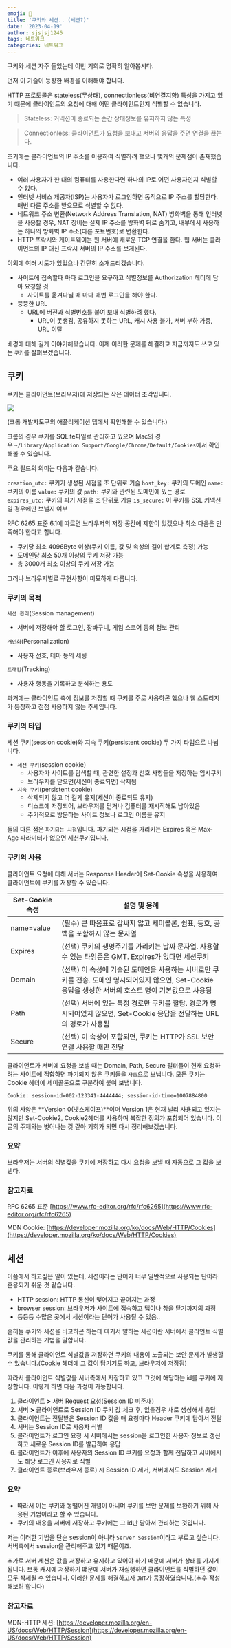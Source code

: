 ```yaml
---
emoji: 🍪
title: '쿠키와 세션.. (세션?)'
date: '2023-04-19'
author: sjsjsj1246
tags: 네트워크
categories: 네트워크
---
```


쿠키와 세션 자주 들었는데 이번 기회로 명확히 알아봅시다.

먼저 이 기술이 등장한 배경을 이해해야 합니다.

HTTP 프로토콜은 stateless(무상태), connectionless(비연결지향) 특성을 가지고 있기 떄문에 클라이언트의 요청에 대해 어떤 클라이언트인지 식별할 수 없습니다.

> Stateless: 커넥션이 종료되는 순간 상태정보를 유지하지 않는 특성
> 

> Connectionless: 클라이언트가 요청을 보내고 서버의 응답을 주면 연결을 끊는다.
> 

초기에는 클라이언트의 IP 주소를 이용하여 식별하려 했으나 몇개의 문제점이 존재했습니다.

- 여러 사용자가 한 대의 컴퓨터를 사용한다면 하나의 IP로 어떤 사용자인지 식별할 수 없다.
- 인터넷 서비스 제공자(ISP)는 사용자가 로그인하면 동적으로 IP 주소를 할당한다. 매번 다른 주소를 받으므로 식별할 수 없다.
- 네트워크 주소 변환(Network Address Translation, NAT) 방화벽을 통해 인터넷을 사용할 경우, NAT 장비는 실제 IP 주소를 방화벽 뒤로 숨기고, 내부에서 사용하는 하나의 방화벽 IP 주소(다른 포트번호)로 변환한다.
- HTTP 프락시와 게이트웨이는 원 서버에 새로운 TCP 연결을 한다. 웹 서버는 클라이언트의 IP 대신 프락시 서버의 IP 주소를 보게된다.

이외에 여러 시도가 있었으나 간단히 소개드리겠습니다.

- 사이트에 접속할때 마다 로그인을 요구하고 식별정보를 Authorization 헤더에 담아 요청할 것
    - 사이트를 옮겨다닐 때 마다 매번 로그인을 해야 한다.
- 뚱뚱한 URL
    - URL에 버전과 식별번호를 붙여 보내 식별하려 했다.
        - URL이 못생김, 공유하지 못하는 URL, 캐시 사용 불가, 서버 부하 가중, URL 이탈

배경에 대해 길게 이야기해봤습니다. 이제 이러한 문제를 해결하고 지금까지도 쓰고 있는 `쿠키`를 살펴보겠습니다.

## 쿠키

쿠키는 클라이언트(브라우저)에 저장되는 작은 데이터 조각입니다.

![](https://user-images.githubusercontent.com/24623403/233010665-8e366b4f-7341-4eea-8bf2-53c91a180192.png)

(크롬 개발자도구의 애플리케이션 탭에서 확인해볼 수 있습니다.)

크롬의 경우 쿠키를 SQLite파일로 관리하고 있으며 Mac의 경우 `~/Library/Application Support/Google/Chrome/Default/Cookies`에서 확인해볼 수 있습니다.

주요 필드의 의미는 다음과 같습니다.

`creation_utc:` 쿠키가 생성된 시점을 초 단위로 기술
`host_key:` 쿠키의 도메인
`name:` 쿠키의 이름
`value:` 쿠키의 값
`path:` 쿠키와 관련된 도메인에 있는 경로
`expires_utc:` 쿠키의 파기 시점을 초 단위로 기술
`is_secure:` 이 쿠키를 SSL 커넥션일 경우에만 보낼지 여부

RFC 6265 표준 6.1에 따르면 브라우저의 저장 공간에 제한이 있겠으나 최소 다음은 만족해야 한다고 합니다.

- 쿠키당 최소 4096Byte 이상(쿠키 이름, 값 및 속성의 길이 합계로 측정) 가능
- 도메인당 최소 50개 이상의 쿠키 저장 가능
- 총 3000개 최소 이상의 쿠키 저장 가능

그러나 브라우저별로 구현사항이 미묘하게 다릅니다.

### 쿠키의 목적

`세션 관리`(Session management)

- 서버에 저장해야 할 로그인, 장바구니, 게임 스코어 등의 정보 관리

`개인화`(Personalization)

- 사용자 선호, 테마 등의 세팅

`트래킹`(Tracking)

- 사용자 행동을 기록하고 분석하는 용도

과거에는 클라이언트 측에 정보를 저장할 떄 쿠키를 주로 사용하곤 했으나 웹 스토리지가 등장하고 점점 사용하지 않는 추세입니다.

### 쿠키의 타입

세션 쿠키(session cookie)와 지속 쿠키(persistent cookie) 두 가지 타입으로 나뉩니다.

- `세션 쿠키`(session cookie)
    - 사용자가 사이트를 탐색할 때, 관련한 설정과 선호 사항들을 저장하는 임시쿠키
    - 브라우저를 닫으면(세션이 종료되면) 삭제됨
- `지속 쿠키`(persistent cookie)
    - 삭제되지 않고 더 길게 유지(세션이 종료되도 유지)
    - 디스크에 저장되어, 브라우저를 닫거나 컴퓨터를 재시작해도 남아있음
    - 주기적으로 방문하는 사이트 정보나 로그인 이름을 유지

둘의 다른 점은 `파기되는 시점`입니다. 파기되는 시점을 가리키는 Expires 혹은 Max-Age 파라미터가 없으면 세션쿠키입니다.

### 쿠키의 사용

클라이언트 요청에 대해 서버는 Response Header에 Set-Cookie 속성을 사용하여 클라이언트에 쿠키를 저장할 수 있습니다.

| Set-Cookie 속성 | 설명 및 용례 |
| --- | --- |
| name=value | (필수) 큰 따옴표로 감싸지 않고 세미콜론, 쉼표, 등호, 공백을 포함하지 않는 문자열 |
| Expires | (선택) 쿠키의 생명주기를 가리키는 날짜 문자열. 사용할 수 있는 타임존은 GMT. Expires가 없다면 세션쿠키 |
| Domain | (선택) 이 속성에 기술된 도메인을 사용하는 서버로만 쿠키를 전송. 도메인 명시되어있지 않으면, Set-Cookie 응답을 생성한 서버의 호스트 명이 기본값으로 사용됨 |
| Path | (선택) 서버에 있는 특정 경로만 쿠키를 할당. 경로가 명시되어있지 않으면, Set-Cookie 응답을 전달하는 URL의 경로가 사용됨 |
| Secure | (선택) 이 속성이 포함되면, 쿠키는 HTTP가 SSL 보안 연결 사용할 때만 전달 |

클라이언트가 서버에 요청을 보낼 때는 Domain, Path, Secure 필터들이 현재 요청하려는 사이트에 적합하면 파기되지 않은 쿠키들을 `자동`으로 보냅니다. 모든 쿠키는 Cookie 헤더에 세미콜론으로 구분하여 붙여 보냅니다.

`Cookie: session-id=002-123341-4444444; session-id-time=1007884800`

위의 사양은 **Version 0(넷스케이프)**이며 Version 1은 현재 널리 사용되고 있지는 않지만 Set-Cookie2, Cookie2헤더를 사용하며 복잡한 정의가 포함되어 있습니다. 이 글의 주제와는 벗어나는 것 같아 기회가 되면 다시 정리해보겠습니다.

### 요약

브라우저는 서버의 식별값을 쿠키에 저장하고 다시 요청을 보낼 때 자동으로 그 값을 보낸다.

### 참고자료

RFC 6265 표준 [https://www.rfc-editor.org/rfc/rfc6265](https://www.rfc-editor.org/rfc/rfc6265)

MDN Cookie: [https://developer.mozilla.org/ko/docs/Web/HTTP/Cookies](https://developer.mozilla.org/ko/docs/Web/HTTP/Cookies)

## 세션

이쯤에서 하고싶은 말이 있는데, 세션이라는 단어가 너무 일반적으로 사용되는 단어라 혼용되기 쉬운 것 같습니다.

- HTTP session: HTTP 통신이 맺어지고 끝어지는 과정
- browser session: 브라우저가 사이트에 접속하고 탭이나 창을 닫기까지의 과정
- 등등등 수많은 곳에서 세션이라는 단어가 사용될 수 있음..

흔히들 쿠키와 세션을 비교하곤 하는데 여기서 말하는 세션이란 서버에서 클라언트 식별값을 관리하는 기법을 말합니다.

쿠키를 통해 클라이언트 식별값을 저장하면 쿠키의 내용이 노출되는 보안 문제가 발생할 수 있습니다.(Cookie 헤더에 그 값이 담기기도 하고, 브라우저에 저장됨)

따라서 클라이언트 식별값을 서버측에서 저장하고 있고 그것에 해당하는 id를 쿠키에 저장합니다. 이렇게 하면 다음 과정이 가능합니다.

1. 클라이언트 **>** 서버 Request 요청(Session ID 미존재)
2. 서버 **>** 클라이언트로 Session ID 쿠키 값 체크 후, 없을경우 새로 생성해서 응답
3. 클라이언트는 전달받은 Session ID 값을 매 요청마다 Header 쿠키에 담아서 전달
4. 서버는 Session ID로 사용자 식별
5. 클라이언트가 로그인 요청 시 서버에서는 session을 로그인한 사용자 정보로 갱신하고 새로운 Session ID를 발급하여 응답
6. 클라이언트가 이후에 사용자의 Session ID 쿠키를 요청과 함께 전달하고 서버에서도 해당 로그인 사용자로 식별
7. 클라이언트 종료(브라우저 종료) 시 Session ID 제거, 서버에서도 Session 제거

### 요약

- 따라서 이는 쿠키와 동떨어진 개념이 아니며 쿠키를 보안 문제를 보완하기 위해 사용된 기법이라고 할 수 있습니다.
- 쿠키의 내용을 서버에 저장하고 쿠키에는 그 id만 담아서 관리하는 것입니다.

저는 이러한 기법을 단순 session이 아니라 `Server Session`이라고 부르고 싶습니다. 서버측에서 session을 관리해주고 있기 때문이죠.

추가로 서버 세션은 값을 저장하고 유지하고 있어야 하기 때문에 서버가 상태를 가지게 됩니다. 보통 캐시에 저장하기 떄문에 서버가 재실행하면 클라이언트를 식별하던 값이 모두 삭제될 수 있습니다. 이러한 문제를 해결하고자 `JWT`가 등장하였습니다.(추후 작성해보려 합니다)

### 참고자료

MDN-HTTP 세션: [https://developer.mozilla.org/en-US/docs/Web/HTTP/Session](https://developer.mozilla.org/en-US/docs/Web/HTTP/Session)